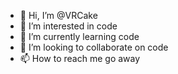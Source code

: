 - 👋 Hi, I’m @VRCake
- 👀 I’m interested in code
- 🌱 I’m currently learning code
- 💞️ I’m looking to collaborate on code
- 📫 How to reach me go away
